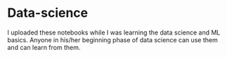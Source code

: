 # Data-science
I uploaded these notebooks while I was learning the data science and ML basics. 
Anyone in his/her beginning phase of data science can use them and can learn from them.

